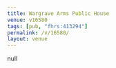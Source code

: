 ```yaml
---
title: Wargrave Arms Public House
venue: v16580
tags: [pub, "fhrs:413294"]
permalink: /v/16580/
layout: venue
---
```

null